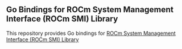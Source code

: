 ## Go Bindings for ROCm System Management Interface (ROCm SMI) Library

This repository provides Go bindings for [ROCm System Management Interface (ROCm SMI) Library](https://github.com/ROCm/rocm_smi_lib)
